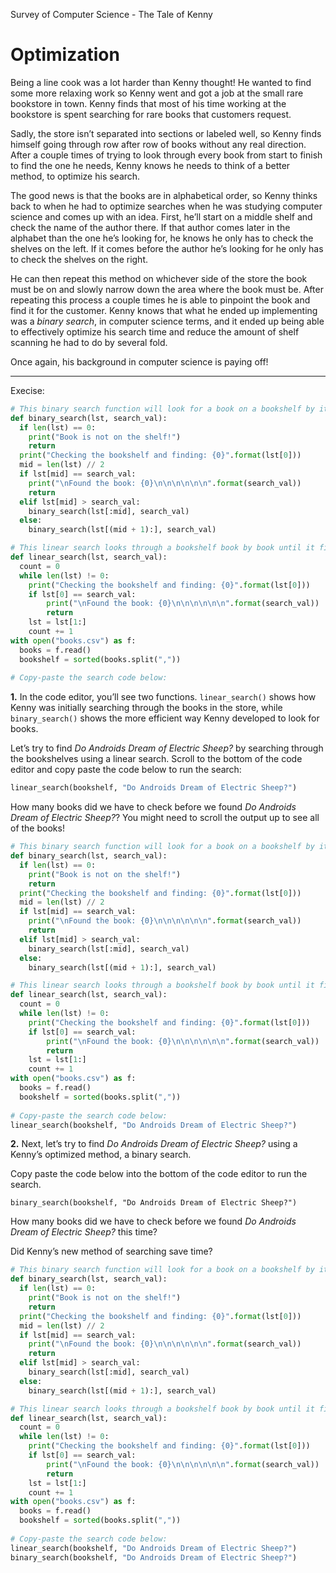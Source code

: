 Survey of Computer Science - The Tale of Kenny
# Optimization

Being a line cook was a lot harder than Kenny thought! He wanted to find some more relaxing work so Kenny went and got a job at the small rare bookstore in town. Kenny finds that most of his time working at the bookstore is spent searching for rare books that customers request.

Sadly, the store isn’t separated into sections or labeled well, so Kenny finds himself going through row after row of books without any real direction. After a couple times of trying to look through every book from start to finish to find the one he needs, Kenny knows he needs to think of a better method, to optimize his search.

The good news is that the books are in alphabetical order, so Kenny thinks back to when he had to optimize searches when he was studying computer science and comes up with an idea. First, he’ll start on a middle shelf and check the name of the author there. If that author comes later in the alphabet than the one he’s looking for, he knows he only has to check the shelves on the left. If it comes before the author he’s looking for he only has to check the shelves on the right.

He can then repeat this method on whichever side of the store the book must be on and slowly narrow down the area where the book must be. After repeating this process a couple times he is able to pinpoint the book and find it for the customer. Kenny knows that what he ended up implementing was a _binary search_, in computer science terms, and it ended up being able to effectively optimize his search time and reduce the amount of shelf scanning he had to do by several fold.

Once again, his background in computer science is paying off!

---

Execise:

```Python
# This binary search function will look for a book on a bookshelf by iteratively narrowing down the area where it might find the book, until it finds the book.
def binary_search(lst, search_val):
  if len(lst) == 0:
    print("Book is not on the shelf!")
    return
  print("Checking the bookshelf and finding: {0}".format(lst[0]))
  mid = len(lst) // 2
  if lst[mid] == search_val:
    print("\nFound the book: {0}\n\n\n\n\n\n".format(search_val))
    return
  elif lst[mid] > search_val:
    binary_search(lst[:mid], search_val)
  else:
    binary_search(lst[(mid + 1):], search_val)

# This linear search looks through a bookshelf book by book until it finds the book it is looking for.    
def linear_search(lst, search_val):
  count = 0
  while len(lst) != 0:
    print("Checking the bookshelf and finding: {0}".format(lst[0]))
    if lst[0] == search_val:
    	print("\nFound the book: {0}\n\n\n\n\n\n".format(search_val))
    	return
    lst = lst[1:]
    count += 1
with open("books.csv") as f:
  books = f.read()
  bookshelf = sorted(books.split(","))
  
# Copy-paste the search code below:
```

**1.** In the code editor, you’ll see two functions. `linear_search()` shows how Kenny was initially searching through the books in the store, while `binary_search()` shows the more efficient way Kenny developed to look for books.

Let’s try to find _Do Androids Dream of Electric Sheep?_ by searching through the bookshelves using a linear search. Scroll to the bottom of the code editor and copy paste the code below to run the search:

```Python
linear_search(bookshelf, "Do Androids Dream of Electric Sheep?")
```

How many books did we have to check before we found _Do Androids Dream of Electric Sheep?_? You might need to scroll the output up to see all of the books!

```Python
# This binary search function will look for a book on a bookshelf by iteratively narrowing down the area where it might find the book, until it finds the book.
def binary_search(lst, search_val):
  if len(lst) == 0:
    print("Book is not on the shelf!")
    return
  print("Checking the bookshelf and finding: {0}".format(lst[0]))
  mid = len(lst) // 2
  if lst[mid] == search_val:
    print("\nFound the book: {0}\n\n\n\n\n\n".format(search_val))
    return
  elif lst[mid] > search_val:
    binary_search(lst[:mid], search_val)
  else:
    binary_search(lst[(mid + 1):], search_val)

# This linear search looks through a bookshelf book by book until it finds the book it is looking for.    
def linear_search(lst, search_val):
  count = 0
  while len(lst) != 0:
    print("Checking the bookshelf and finding: {0}".format(lst[0]))
    if lst[0] == search_val:
    	print("\nFound the book: {0}\n\n\n\n\n\n".format(search_val))
    	return
    lst = lst[1:]
    count += 1
with open("books.csv") as f:
  books = f.read()
  bookshelf = sorted(books.split(","))
  
# Copy-paste the search code below:
linear_search(bookshelf, "Do Androids Dream of Electric Sheep?")
```

**2.** Next, let’s try to find _Do Androids Dream of Electric Sheep?_ using a Kenny’s optimized method, a binary search.

Copy paste the code below into the bottom of the code editor to run the search.

```
binary_search(bookshelf, "Do Androids Dream of Electric Sheep?")
```

How many books did we have to check before we found _Do Androids Dream of Electric Sheep?_ this time?

Did Kenny’s new method of searching save time?

```Python
# This binary search function will look for a book on a bookshelf by iteratively narrowing down the area where it might find the book, until it finds the book.
def binary_search(lst, search_val):
  if len(lst) == 0:
    print("Book is not on the shelf!")
    return
  print("Checking the bookshelf and finding: {0}".format(lst[0]))
  mid = len(lst) // 2
  if lst[mid] == search_val:
    print("\nFound the book: {0}\n\n\n\n\n\n".format(search_val))
    return
  elif lst[mid] > search_val:
    binary_search(lst[:mid], search_val)
  else:
    binary_search(lst[(mid + 1):], search_val)

# This linear search looks through a bookshelf book by book until it finds the book it is looking for.    
def linear_search(lst, search_val):
  count = 0
  while len(lst) != 0:
    print("Checking the bookshelf and finding: {0}".format(lst[0]))
    if lst[0] == search_val:
    	print("\nFound the book: {0}\n\n\n\n\n\n".format(search_val))
    	return
    lst = lst[1:]
    count += 1
with open("books.csv") as f:
  books = f.read()
  bookshelf = sorted(books.split(","))
  
# Copy-paste the search code below:
linear_search(bookshelf, "Do Androids Dream of Electric Sheep?")
binary_search(bookshelf, "Do Androids Dream of Electric Sheep?")
```
